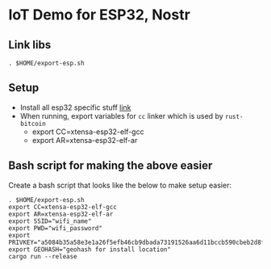 # IoT Demo for ESP32, Nostr

## Link libs

`. $HOME/export-esp.sh`

## Setup

- Install all esp32 specific stuff [link](https://esp-rs.github.io/book/installation/installation.html)
- When running, export variables for `cc` linker which is used by `rust-bitcoin`
  - export CC=xtensa-esp32-elf-gcc
  - export AR=xtensa-esp32-elf-ar

## Bash script for making the above easier

Create a bash script that looks like the below to make setup easier:

```
. $HOME/export-esp.sh
export CC=xtensa-esp32-elf-gcc
export AR=xtensa-esp32-elf-ar
export SSID="wifi_name"
export PWD="wifi_password"
export PRIVKEY="a5084b35a58e3e1a26f5efb46cb9dbada73191526aa6d11bccb590cbeb2d8fa3"
export GEOHASH="geohash for install location"
cargo run --release
```
